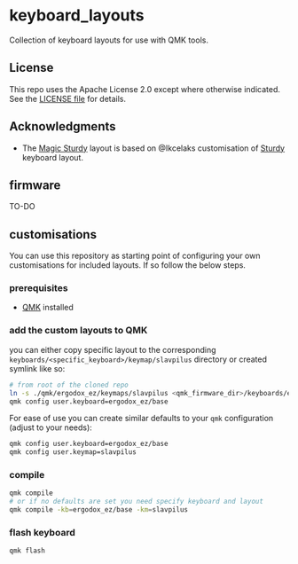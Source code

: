 # keyboard_layouts
Collection of keyboard layouts for use with QMK tools.  

## License

This repo uses the Apache License 2.0 except where otherwise indicated. See the
[LICENSE file](LICENSE.txt) for details.

## Acknowledgments  

- The [Magic Sturdy](https://github.com/Ikcelaks/keyboard_layouts) layout is based on @Ikcelaks customisation of [Sturdy](https://oxey.dev/sturdy/index.html) keyboard layout. 

## firmware

TO-DO

## customisations

You can use this repository as starting point of configuring your own customisations for included layouts. If so follow the below steps. 

### prerequisites
- [QMK](https://qmk.fm/) installed

### add the custom layouts to QMK 
you can either copy specific layout to the corresponding `keyboards/<specific_keyboard>/keymap/slavpilus` directory or created symlink like so:  

```bash
# from root of the cloned repo
ln -s ./qmk/ergodox_ez/keymaps/slavpilus <qmk_firmware_dir>/keyboards/ergodox_ez/keymaps/slavpilus
qmk config user.keyboard=ergodox_ez/base
``` 

For ease of use you can create similar defaults to your `qmk` configuration (adjust to your needs):
```bash
qmk config user.keyboard=ergodox_ez/base
qmk config user.keymap=slavpilus
```

### compile

```bash
qmk compile
# or if no defaults are set you need specify keyboard and layout 
qmk compile -kb=ergodox_ez/base -km=slavpilus
```

### flash keyboard
```bash
qmk flash
```

